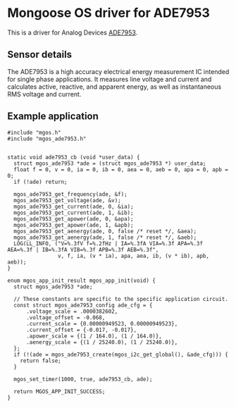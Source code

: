 # Mongoose OS driver for ADE7953

This is a driver for Analog Devices [ADE7953](docs/ADE7953.pdf).

## Sensor details

The ADE7953 is a high accuracy electrical energy measurement
IC intended for single phase applications. It measures line voltage
and current and calculates active, reactive, and apparent energy,
as well as instantaneous RMS voltage and current.

## Example application

```
#include "mgos.h"
#include "mgos_ade7953.h"


static void ade7953_cb (void *user_data) {
  struct mgos_ade7953 *ade = (struct mgos_ade7953 *) user_data;
  float f = 0, v = 0, ia = 0, ib = 0, aea = 0, aeb = 0, apa = 0, apb = 0;
  if (!ade) return;

  mgos_ade7953_get_frequency(ade, &f);
  mgos_ade7953_get_voltage(ade, &v);
  mgos_ade7953_get_current(ade, 0, &ia);
  mgos_ade7953_get_current(ade, 1, &ib);
  mgos_ade7953_get_apower(ade, 0, &apa);
  mgos_ade7953_get_apower(ade, 1, &apb);
  mgos_ade7953_get_aenergy(ade, 0, false /* reset */, &aea);
  mgos_ade7953_get_aenergy(ade, 1, false /* reset */, &aeb);
  LOG(LL_INFO, ("V=%.3fV f=%.2fHz | IA=%.3fA VIA=%.3f APA=%.3f AEA=%.3f | IB=%.3fA VIB=%.3f APB=%.3f AEB=%.3f",
                v, f, ia, (v * ia), apa, aea, ib, (v * ib), apb, aeb));
}

enum mgos_app_init_result mgos_app_init(void) {
  struct mgos_ade7953 *ade;

  // These constants are specific to the specific application circuit.
  const struct mgos_ade7953_config ade_cfg = {
      .voltage_scale = .0000382602,
      .voltage_offset = -0.068,
      .current_scale = {0.00000949523, 0.00000949523},
      .current_offset = {-0.017, -0.017},
      .apower_scale = {(1 / 164.0), (1 / 164.0)},
      .aenergy_scale = {(1 / 25240.0), (1 / 25240.0)},
  };
  if (!(ade = mgos_ade7953_create(mgos_i2c_get_global(), &ade_cfg))) {
    return false;
  }

  mgos_set_timer(1000, true, ade7953_cb, ade);

  return MGOS_APP_INIT_SUCCESS;
}

```
